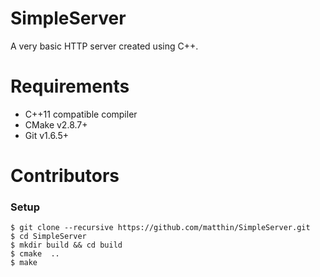 # SimpleServer

A very basic HTTP server created using C++.

# Requirements
* C++11 compatible compiler
* CMake v2.8.7+
* Git v1.6.5+

# Contributors
### Setup
```Shell
$ git clone --recursive https://github.com/matthin/SimpleServer.git
$ cd SimpleServer
$ mkdir build && cd build
$ cmake  ..
$ make
```
